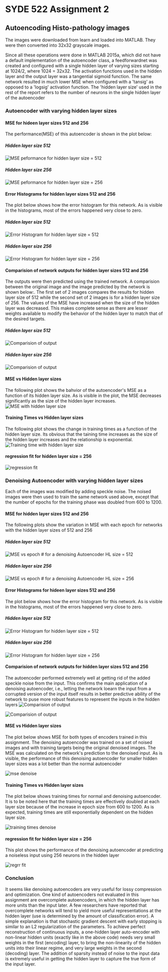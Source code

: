 # SYDE 522 Assignment 2
## Autoencoding Histo-pathology images
The images were downloaded from learn and loaded into MATLAB. They were then converted into 32x32 grayscale images. 

Since all these operations were done in MATLAB 2015a, which did not have a default implementation of the autoencoder class, a feedforwardnet was created and configured with a single hidden layer of varying sizes starting at 1024/2, where 1024 = 32x32. The activation functions used in the hidden layer and the output layer was a tangential sigmoid function. The same network resulted in much lower MSE when configured with a 'tansig' as opposed to a 'logsig' activation function. The 'hidden layer size' used in the rest of the report refers to the number of neurons in the single hidden layer of the autoencoder
### Autoencoder with varying hidden layer sizes

#### MSE for hideen layer sizes 512 and 256
The performance(MSE) of this autoencoder is shown in the plot below:

##### Hidden layer size 512
![MSE peformance for hidden layer size = 512](hl_512_mse.png)

##### Hidden layer size 256
![MSE peformance for hidden layer size = 256](hl_256_mse.png)

#### Error Histograms for hidden layer sizes 512 and 256
The plot below shows how the error histogram for this network. As is visible in the histograms, most of the errors happened very close to zero.

##### Hidden layer size 512
![Error Histogram for hidden layer size = 512](hl_512_error.png)

##### Hidden layer size 256
![Error Histogram for hidden layer size = 256](hl_256_error.png)

#### Comparision of network outputs for hidden layer sizes 512 and 256
The outputs were then predicted using the trained network. A comparision between the original image and the image predicted by the network is shown below:. The first set of 2 images compares the results for hidden layer size of 512 while the second set of 2 images is for a hidden layer size of 256. The values of the MSE have increased when the size of the hidden layer was decreased. This makes complete sense as there are lesser weights available to modify the behavior of the hidden layer to match that of the desired targets.

##### Hidden layer size 512
![Comparision of output](hl_512_out_in.png)

##### Hidden layer size 256
![Comparision of output](hl_256_out_in.png)

#### MSE vs Hidden layer sizes
The following plot shows the bahvior of the autoencoder's MSE as a function of its hidden layer size. As is visible in the plot, the MSE decreases significantly as the size of the hidden layer increases.
![MSE with hidden layer size](mse_vs_hl.png)

#### Training Times vs Hidden layer sizes
The following plot shows the change in training times as a function of the hidden layer size. Its obvious that the taining time increases as the size of the hidden layer increases and the relationship is exponential.
![Training time with hidden layer size](time_vs_hl.png)

#### regression fit for hidden layer size = 256
![regression fit](hl_256_rfit.png)

### Denoising Autoencoder with varying hidden layer sizes
Each of the images was modified by adding speckle noise. The noised images were then used to train the same network used above, except that the number of epochs for the training phase was doubled from 600 to 1200. 

#### MSE for hidden layer sizes 512 and 256
The following plots show the variation in MSE with each epoch for networks with the hidden layer sizes of 512 and 256

##### Hidden layer size 512
![MSE vs epoch # for a denoising Autoencoder HL size = 512](noise_hl_512_mse.png)

##### Hidden layer size 256
![MSE vs epoch # for a denoising Autoencoder HL size = 256](noise_hl_256_mse.png)

#### Error Histograms for hideen layer sizes 512 and 256
The plot below shows how the error histogram for this network. As is visible in the histograms, most of the errors happened very close to zero.

##### Hidden layer size 512
![Error Histogram for hidden layer size = 512](noise_hl_512_error.png)

##### Hidden layer size 256
![Error Histogram for hidden layer size = 256](noise_hl_256_error.png)

#### Comparision of network outputs for hidden layer sizes 512 and 256
The autoencoder performed extremely well at getting rid of the added speckle noise from the input. This confirms the main application of a denoising autoencoder, i.e., letting the network loearn the input from a corrupted version of the input itself results in better predictive ability of the network to puse more robust features to represent the inputs in the hidden layers
![Comparision of output](noise_hl_512_out_in.png)

![Comparision of output](noise_hl_256_out_in.png)

#### MSE vs Hidden layer sizes
The plot below shows MSE for both types of encoders trained in this assignment. The denoising autoencoder was trained on a set of noised images and with training targets being the original denoised images. The MSE was calculated on the network's prediction to the denoised input. As is visible, the performance of this denoising autoencoder for smaller hidden layer sizes was a lot better than the normal autoencoder

![mse denoise](noise_mse_hl.png)

#### Training Times vs Hidden layer sizes
The plot below shows training times for normal and denoising autoencoder. It is to be noted here that the training times are effectively doubled at each layer size because of the increase in epoch size from 600 to 1200. As is expected, training times are still exponentially dependent on the hidden layer size.

![training times denoise](noise_time_hl.png)

#### regression fit for hidden layer size = 256
This plot shows the performance of the denoising autoencoder at predicting a noiseless input using 256 neurons in the hidden layer

![regrr fit](noise_hl_256_rfit.png)

### Conclusion
It seems like denoising autoencoders are very useful for lossy compression and optimization. One kind of autoencoders not evaluated in this assignment are overcomplete autoencoders, in which the hidden layer has more units than the input later. A few researchers have reported that overcomplete networks will tend to yield more useful representations at the hidden layer (use is determined by the amount of classification error). A simple explanation is that stochastic gradient descent with early stopping is similar to an L2 regularization of the parameters. To achieve perfect reconstruction of continuous inputs, a one-hidden layer auto-encoder with non-linear hidden units (exactly like in the above code) needs very small weights in the first (encoding) layer, to bring the non-linearity of the hidden units into their linear regime, and very large weights in the second (decoding) layer. The addition of sparsity instead of noise to the input data is extremely useful in getting the hidden layer to capture the true form of the input layer.